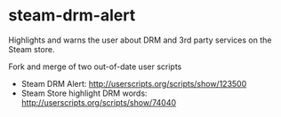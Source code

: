 steam-drm-alert
===============

Highlights and warns the user about DRM and 3rd party services on the Steam store.

Fork and merge of two out-of-date user scripts
* Steam DRM Alert: http://userscripts.org/scripts/show/123500
* Steam Store highlight DRM words: http://userscripts.org/scripts/show/74040
